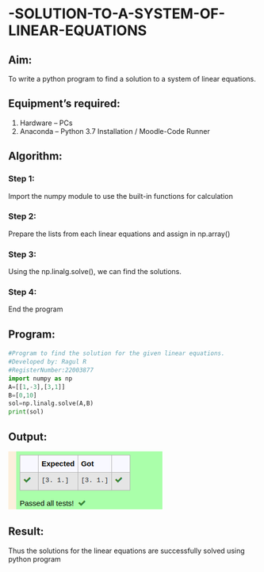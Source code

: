 # -SOLUTION-TO-A-SYSTEM-OF-LINEAR-EQUATIONS
## Aim:
To write a python program to find a solution to a system of linear equations.
## Equipment’s required:
1. 	Hardware – PCs
2. 	Anaconda – Python 3.7 Installation / Moodle-Code Runner
## Algorithm:
### Step 1: 
Import the numpy module to use the built-in functions for calculation
### Step 2: 
Prepare the lists from each linear equations and assign in np.array()
### Step 3: 
Using the np.linalg.solve(), we can find the solutions.
### Step 4: 
End the program
## Program:
```python
#Program to find the solution for the given linear equations.
#Developed by: Ragul R
#RegisterNumber:22003877
import numpy as np
A=[[1,-3],[3,1]]
B=[0,10]
sol=np.linalg.solve(A,B)
print(sol)
```

## Output:
![output](/output.png)
## Result: 
Thus the solutions for the linear equations are successfully solved using python program

